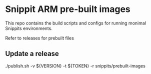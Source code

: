 # Snippit ARM pre-built images

This repo contains the build scripts and configs for running monimal Snippits environments.

Refer to releases for prebuilt files


## Update a release
./publish.sh -v ${VERSION} -t ${TOKEN} -r snippits/prebuilt-images
